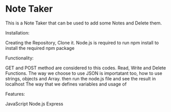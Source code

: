 # Note Taker 

This is a Note Taker that can be used to add some Notes and Delete them.

Installation:

Creating the Repository, Clone it.
Node.js is required to run 
npm install to install the required npm package

Functionality:

GET and POST method are considered to this codes. 
Read, Write and Delete Functions.
The way we choose to use JSON is importatant too, how to use strings, objects and Array.
then run the node.js file and see the result in localhost
The way that we defines variables and usage of 

Features:

JavaScript
Node.js
Express